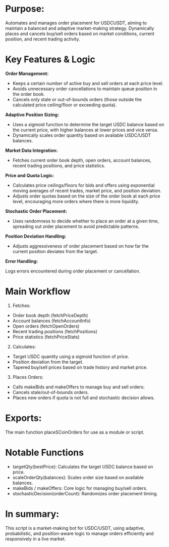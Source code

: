 # Purpose:

Automates and manages order placement for USDCUSDT, aiming to maintain a balanced and adaptive market-making strategy. Dynamically places and cancels buy/sell orders based on market conditions, current position, and recent trading activity.

# Key Features & Logic

**Order Management:** 
- Keeps a certain number of active buy and sell orders at each price level.
- Avoids unnecessary order cancellations to maintain queue position in the order book.
- Cancels only stale or out-of-bounds orders (those outside the calculated price ceiling/floor or exceeding quota).

**Adaptive Position Sizing:**
- Uses a sigmoid function to determine the target USDC balance based on the current price, with higher balances at lower prices and vice versa.
- Dynamically scales order quantity based on available USDC/USDT balances.

**Market Data Integration:**
- Fetches current order book depth, open orders, account balances, recent trading positions, and price statistics.

**Price and Quota Logic:**
- Calculates price ceilings/floors for bids and offers using exponential moving averages of recent trades, market price, and position deviation.
- Adjusts order quotas based on the size of the order book at each price level, encouraging more orders where there is more liquidity.

**Stochastic Order Placement:**
- Uses randomness to decide whether to place an order at a given time, spreading out order placement to avoid predictable patterns.

**Position Deviation Handling:**
- Adjusts aggressiveness of order placement based on how far the current position deviates from the target.

**Error Handling:**

Logs errors encountered during order placement or cancellation.

# Main Workflow 
1. Fetches:
- Order book depth (fetchPriceDepth)
- Account balances (fetchAccountInfo)
- Open orders (fetchOpenOrders)
- Recent trading positions (fetchPositions)
- Price statistics (fetchPriceStats)
2. Calculates:
- Target USDC quantity using a sigmoid function of price.
- Position deviation from the target.
- Tapered buy/sell prices based on trade history and market price.
3. Places Orders:
- Calls makeBids and makeOffers to manage buy and sell orders:
- Cancels stale/out-of-bounds orders.
- Places new orders if quota is not full and stochastic decision allows.

# Exports:
The main function placeSCoinOrders for use as a module or script.

# Notable Functions
- targetQty(bestPrice): Calculates the target USDC balance based on price.
- scaleOrderQty(balances): Scales order size based on available balances.
- makeBids / makeOffers: Core logic for managing buy/sell orders.
- stochasticDecision(orderCount): Randomizes order placement timing.

# In summary:
This script is a market-making bot for USDC/USDT, using adaptive, probabilistic, and position-aware logic to manage orders efficiently and responsively in a live market.